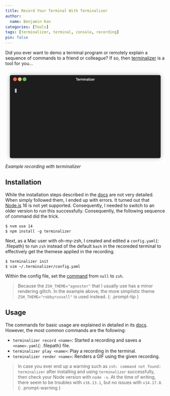 ```yaml
---
title: Record Your Terminal With Terminalizer
author:
  name: Benjamin Kan
categories: [Tools]
tags: [terminalizer, terminal, console, recording]
pin: false
---
```


Did you ever want to demo a terminal program or remotely explain a sequence of commands to a friend or colleague?
If so, then [terminalizer](https://terminalizer.com/) is a tool for you…

![Terminalizer](/assets/img/posts/2022/terminalizer.gif)
_Example recording with terminalizer_

## Installation

While the installation steps described in the [docs](https://terminalizer.com/install) are not very detailed.
When simply followed them, I ended up with errors. It turned out that [Node.js](https://nodejs.org/en/download/) 16 is not
yet supported. Consequently, I needed to switch to an older version to run this successfully.
Consequently, the following sequence of command did the trick.

```console
$ nvm use 14
$ npm install -g terminalizer
```

Next, as a Mac user with oh-my-zsh, I created and edited a `config.yaml`{: .filepath} to run `zsh` instead of the default `bash`
in the recoreded terminal to effectively get the themese applied in the recording.

```console
$ terminalizer init
$ vim ~/.terminalizer/config.yaml
```

Within the config file, set the [command](https://github.com/faressoft/terminalizer#recording) from `null` to `zsh`.

> Because the `ZSH_THEME="agnoster"` that I usually use has a minor rendering glitch. In the example above,
> the more simplistic theme `ZSH_THEME="robbyrussell"` is used instead.
{: .prompt-tip }

## Usage

The commands for basic usage are explained in detailed in its [docs](https://github.com/faressoft/terminalizer#usage).
However, the most common commands are the following:
- `terminalizer record <name>`: Started a recording and saves a `<name>.yaml`{: .filepath} file.
- `terminalizer play <name>`: Play a recording in the terminal.
- `terminalizer render <name>`: Renders a GIF using the given recording.

> In case you ever end up a warning such as `zsh: command not found: terminalizer` after installing and using `terminalizer`
> successfully, then check your Node version with `node -v`. At the time of writing, there seem to be troubles with `v16.13.1`,
> but no issues with `v14.17.0`.
{: .prompt-warning }
